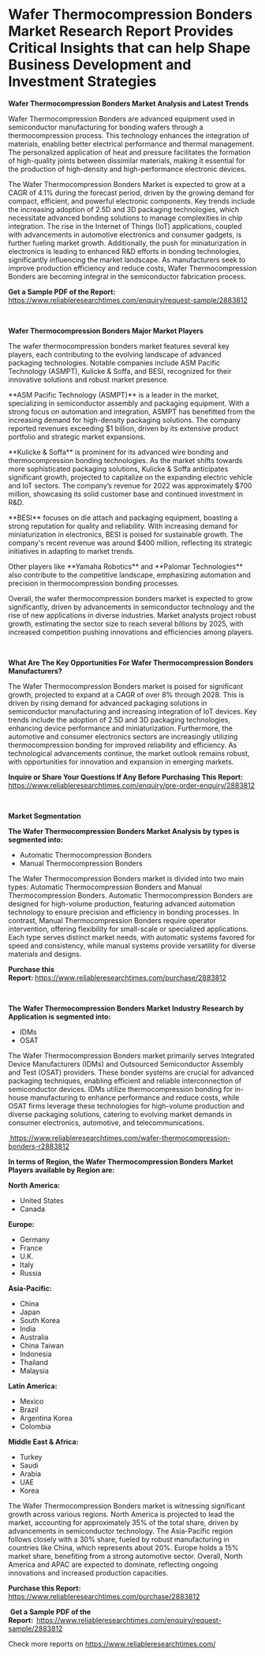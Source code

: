 <p><h1>Wafer Thermocompression Bonders Market Research Report Provides Critical Insights that can help Shape Business Development and Investment Strategies</h1></p><p><strong>Wafer Thermocompression Bonders Market Analysis and Latest Trends</strong></p>
<p><p>Wafer Thermocompression Bonders are advanced equipment used in semiconductor manufacturing for bonding wafers through a thermocompression process. This technology enhances the integration of materials, enabling better electrical performance and thermal management. The personalized application of heat and pressure facilitates the formation of high-quality joints between dissimilar materials, making it essential for the production of high-density and high-performance electronic devices.</p><p>The Wafer Thermocompression Bonders Market is expected to grow at a CAGR of 4.1% during the forecast period, driven by the growing demand for compact, efficient, and powerful electronic components. Key trends include the increasing adoption of 2.5D and 3D packaging technologies, which necessitate advanced bonding solutions to manage complexities in chip integration. The rise in the Internet of Things (IoT) applications, coupled with advancements in automotive electronics and consumer gadgets, is further fueling market growth. Additionally, the push for miniaturization in electronics is leading to enhanced R&D efforts in bonding technologies, significantly influencing the market landscape. As manufacturers seek to improve production efficiency and reduce costs, Wafer Thermocompression Bonders are becoming integral in the semiconductor fabrication process.</p></p>
<p><strong>Get a Sample PDF of the Report:&nbsp;</strong> <a href="https://www.reliableresearchtimes.com/enquiry/request-sample/2883812?utm_campaign=2997&utm_medium=2&utm_source=Github&utm_content=ia&utm_term=13032025&utm_id=wafer-thermocompression-bonders">https://www.reliableresearchtimes.com/enquiry/request-sample/2883812</a></p>
<p>&nbsp;</p>
<p><strong>Wafer Thermocompression Bonders Major Market Players</strong></p>
<p><p>The wafer thermocompression bonders market features several key players, each contributing to the evolving landscape of advanced packaging technologies. Notable companies include ASM Pacific Technology (ASMPT), Kulicke & Soffa, and BESI, recognized for their innovative solutions and robust market presence.</p><p>**ASM Pacific Technology (ASMPT)** is a leader in the market, specializing in semiconductor assembly and packaging equipment. With a strong focus on automation and integration, ASMPT has benefitted from the increasing demand for high-density packaging solutions. The company reported revenues exceeding $1 billion, driven by its extensive product portfolio and strategic market expansions.</p><p>**Kulicke & Soffa** is prominent for its advanced wire bonding and thermocompression bonding technologies. As the market shifts towards more sophisticated packaging solutions, Kulicke & Soffa anticipates significant growth, projected to capitalize on the expanding electric vehicle and IoT sectors. The company’s revenue for 2022 was approximately $700 million, showcasing its solid customer base and continued investment in R&D.</p><p>**BESI** focuses on die attach and packaging equipment, boasting a strong reputation for quality and reliability. With increasing demand for miniaturization in electronics, BESI is poised for sustainable growth. The company's recent revenue was around $400 million, reflecting its strategic initiatives in adapting to market trends.</p><p>Other players like **Yamaha Robotics** and **Palomar Technologies** also contribute to the competitive landscape, emphasizing automation and precision in thermocompression bonding processes.</p><p>Overall, the wafer thermocompression bonders market is expected to grow significantly, driven by advancements in semiconductor technology and the rise of new applications in diverse industries. Market analysts project robust growth, estimating the sector size to reach several billions by 2025, with increased competition pushing innovations and efficiencies among players.</p></p>
<p>&nbsp;</p>
<p><strong>What Are The Key Opportunities For Wafer Thermocompression Bonders Manufacturers?</strong></p>
<p><p>The Wafer Thermocompression Bonders market is poised for significant growth, projected to expand at a CAGR of over 8% through 2028. This is driven by rising demand for advanced packaging solutions in semiconductor manufacturing and increasing integration of IoT devices. Key trends include the adoption of 2.5D and 3D packaging technologies, enhancing device performance and miniaturization. Furthermore, the automotive and consumer electronics sectors are increasingly utilizing thermocompression bonding for improved reliability and efficiency. As technological advancements continue, the market outlook remains robust, with opportunities for innovation and expansion in emerging markets.</p></p>
<p><strong>Inquire or Share Your Questions If Any Before Purchasing This Report:</strong> <a href="https://www.reliableresearchtimes.com/enquiry/pre-order-enquiry/2883812?utm_campaign=2997&utm_medium=2&utm_source=Github&utm_content=ia&utm_term=13032025&utm_id=wafer-thermocompression-bonders">https://www.reliableresearchtimes.com/enquiry/pre-order-enquiry/2883812</a></p>
<p>&nbsp;</p>
<p><strong>Market Segmentation</strong></p>
<p><strong>The Wafer Thermocompression Bonders Market Analysis by types is segmented into:</strong></p>
<p><ul><li>Automatic Thermocompression Bonders</li><li>Manual Thermocompression Bonders</li></ul></p>
<p><p>The Wafer Thermocompression Bonders market is divided into two main types: Automatic Thermocompression Bonders and Manual Thermocompression Bonders. Automatic Thermocompression Bonders are designed for high-volume production, featuring advanced automation technology to ensure precision and efficiency in bonding processes. In contrast, Manual Thermocompression Bonders require operator intervention, offering flexibility for small-scale or specialized applications. Each type serves distinct market needs, with automatic systems favored for speed and consistency, while manual systems provide versatility for diverse materials and designs.</p></p>
<p><strong>Purchase this Report:&nbsp;</strong><a href="https://www.reliableresearchtimes.com/purchase/2883812?utm_campaign=2997&utm_medium=2&utm_source=Github&utm_content=ia&utm_term=13032025&utm_id=wafer-thermocompression-bonders">https://www.reliableresearchtimes.com/purchase/2883812</a></p>
<p>&nbsp;</p>
<p><strong>The Wafer Thermocompression Bonders Market Industry Research by Application is segmented into:</strong></p>
<p><ul><li>IDMs</li><li>OSAT</li></ul></p>
<p><p>The Wafer Thermocompression Bonders market primarily serves Integrated Device Manufacturers (IDMs) and Outsourced Semiconductor Assembly and Test (OSAT) providers. These bonder systems are crucial for advanced packaging techniques, enabling efficient and reliable interconnection of semiconductor devices. IDMs utilize thermocompression bonding for in-house manufacturing to enhance performance and reduce costs, while OSAT firms leverage these technologies for high-volume production and diverse packaging solutions, catering to evolving market demands in consumer electronics, automotive, and telecommunications.</p></p>
<p><a href="https://www.reliableresearchtimes.com/wafer-thermocompression-bonders-r2883812?utm_campaign=2997&utm_medium=2&utm_source=Github&utm_content=ia&utm_term=13032025&utm_id=wafer-thermocompression-bonders">&nbsp;https://www.reliableresearchtimes.com/wafer-thermocompression-bonders-r2883812</a></p>
<p><strong>In terms of Region, the Wafer Thermocompression Bonders Market Players available by Region are:</strong></p>
<p>
    <p> <strong> North America: </strong>
        <ul>
            <li>United States</li>
            <li>Canada</li>
        </ul>
        </p> 
    <p> <strong> Europe: </strong>
        <ul>
            <li>Germany</li>
            <li>France</li>
            <li>U.K.</li>
            <li>Italy</li>
            <li>Russia</li>
        </ul>
        </p> 
    <p> <strong> Asia-Pacific: </strong>
        <ul>
            <li>China</li>
            <li>Japan</li>
            <li>South Korea</li>
            <li>India</li>
            <li>Australia</li>
            <li>China Taiwan</li>
            <li>Indonesia</li>
            <li>Thailand</li>
            <li>Malaysia</li>
        </ul>
        </p> 
    <p> <strong> Latin America: </strong>
        <ul>
            <li>Mexico</li>
            <li>Brazil</li>
            <li>Argentina Korea</li>
            <li>Colombia</li>
        </ul>
        </p> 
    <p> <strong> Middle East & Africa: </strong>
        <ul>
            <li>Turkey</li>
            <li>Saudi</li>
            <li>Arabia</li>
            <li>UAE</li>
            <li>Korea</li>
        </ul>
    </p>
    </p>
<p><p>The Wafer Thermocompression Bonders market is witnessing significant growth across various regions. North America is projected to lead the market, accounting for approximately 35% of the total share, driven by advancements in semiconductor technology. The Asia-Pacific region follows closely with a 30% share, fueled by robust manufacturing in countries like China, which represents about 20%. Europe holds a 15% market share, benefiting from a strong automotive sector. Overall, North America and APAC are expected to dominate, reflecting ongoing innovations and increased production capacities.</p></p>
<p><strong>Purchase this Report: </strong><a href="https://www.reliableresearchtimes.com/purchase/2883812?utm_campaign=2997&utm_medium=2&utm_source=Github&utm_content=ia&utm_term=13032025&utm_id=wafer-thermocompression-bonders">https://www.reliableresearchtimes.com/purchase/2883812</a></p>
<p>&nbsp;<strong>Get a Sample PDF of the Report:&nbsp;&nbsp;</strong><a href="https://www.reliableresearchtimes.com/enquiry/request-sample/2883812?utm_campaign=2997&utm_medium=2&utm_source=Github&utm_content=ia&utm_term=13032025&utm_id=wafer-thermocompression-bonders">https://www.reliableresearchtimes.com/enquiry/request-sample/2883812</a></p>
<p><strong></strong></p>
<p>Check more reports on <a href="https://www.reliableresearchtimes.com/?utm_campaign=2997&utm_medium=2&utm_source=Github&utm_content=ia&utm_term=13032025&utm_id=wafer-thermocompression-bonders">https://www.reliableresearchtimes.com/</a></p>